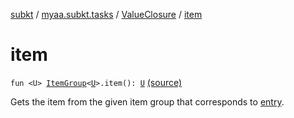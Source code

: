 [subkt](../../index.md) / [myaa.subkt.tasks](../index.md) / [ValueClosure](index.md) / [item](./item.md)

# item

`fun <U> `[`ItemGroup`](../-item-group/index.md)`<`[`U`](item.md#U)`>.item(): `[`U`](item.md#U) [(source)](https://github.com/Myaamori/SubKt/blob/0.1.10/src/main/kotlin/myaa/subkt/tasks/tasks.kt#L459)

Gets the item from the given item group that corresponds to [entry](entry.md).

